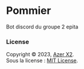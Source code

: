 # Pommier
Bot discord du groupe 2 epita

### License

Copyright © 2023, [Azer X2](https://github.com/AzerX2).  
Sous la license : [MIT License](LICENSE).


